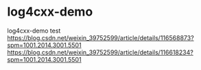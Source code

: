 # log4cxx-demo  
log4cxx-demo test  
https://blog.csdn.net/weixin_39752599/article/details/116568873?spm=1001.2014.3001.5501
https://blog.csdn.net/weixin_39752599/article/details/116618234?spm=1001.2014.3001.5501
